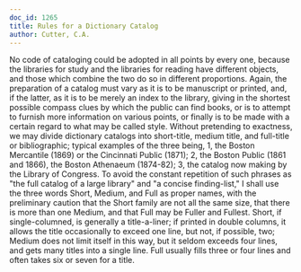```yaml
---
doc_id: 1265
title: Rules for a Dictionary Catalog
author: Cutter, C.A.
---
```


No code of cataloging could be adopted in all points by every one,
because the libraries for study and the libraries for reading have different
objects, and those which combine the two do so in different
proportions.  Again, the preparation of a catalog must vary as it is
to be manuscript or printed, and, if the latter, as it is to be merely an
index to the library, giving in the shortest possible compass clues by
which the public can find books, or is to attempt to furnish more
information on various points, or finally is to be made with a certain regard
to what may be called style.  Without pretending to exactness, we may
divide dictionary catalogs into short-title, medium title, and full-title
or bibliographic; typical examples of the three being, 1, the Boston
Mercantile (1869) or the Cincinnati Public (1871); 2, the Boston
Public (1861 and 1866), the Boston Athenaeum (1874-82); 3, the
catalog now making by the Library of Congress.  To avoid the constant
repetition of such phrases as "the full catalog of a large library" and
"a concise finding-list," I shall use the three words Short, Medium, and
Full as proper names, with the preliminary caution that the Short family
are not all the same size, that there is more than one Medium, and that
Full may be Fuller and Fullest.  Short, if single-columned, is generally
a title-a-liner; if printed in double columns, it allows the title 
occasionally to exceed one line, but not, if possible, two; Medium does
not limit itself in this way, but it seldom exceeds four lines, and
gets many titles into a single line.  Full usually fills three or four
lines and often takes six or seven for a title.